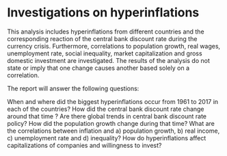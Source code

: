# Investigations on hyperinflations
This analysis includes hyperinflations from different countries and the corresponding reaction of the central bank discount rate during the currency crisis. Furthermore, correlations to population growth, real wages, unemployment rate, social inequality, market capitalization and gross domestic investment are investigated. The results of the analysis do not state or imply that one change causes another based solely on a correlation.

The report will answer the following questions:

When and where did the biggest hyperinflations occur from 1961 to 2017 in each of the countries?
How did the central bank discount rate change around that time ?
Are there global trends in central bank discount rate policy?
How did the population growth change during that time?
What are the correlations between inflation and a) population growth, b) real income, c) unemployment rate and d) inequality?
How do hyperinflations affect capitalizations of companies and willingness to invest?
